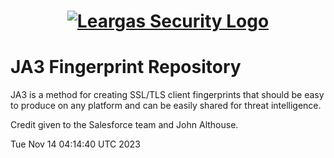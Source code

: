 <h1 align="center">

[![Leargas Security Logo](https://avatars.githubusercontent.com/u/65365097?s=200&v=4)](https:://www.leargassecurity.com)
</h1>

# JA3 Fingerprint Repository

JA3 is a method for creating SSL/TLS client fingerprints that should be easy to produce on any platform and can be easily shared for threat intelligence.

Credit given to the Salesforce team and John Althouse.

Tue Nov 14 04:14:40 UTC 2023
